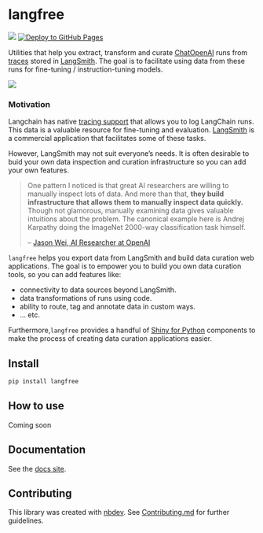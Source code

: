 # langfree

<!-- WARNING: THIS FILE WAS AUTOGENERATED! DO NOT EDIT! -->

[![](https://github.com/parlance-labs/langfree/actions/workflows/test.yaml/badge.svg)](https://github.com/parlance-labs/langfree/actions/workflows/test.yaml)
[![Deploy to GitHub
Pages](https://github.com/parlance-labs/langfree/actions/workflows/deploy.yaml/badge.svg)](https://github.com/parlance-labs/langfree/actions/workflows/deploy.yaml)

Utilities that help you extract, transform and curate
[ChatOpenAI](https://api.python.langchain.com/en/latest/chat_models/langchain.chat_models.openai.ChatOpenAI.html)
runs from
[traces](https://js.langchain.com/docs/modules/agents/how_to/logging_and_tracing)
stored in [LangSmith](https://www.langchain.com/langsmith). The goal is
to facilitate using data from these runs for fine-tuning /
instruction-tuning models.

![](https://github.com/parlance-labs/langfree/assets/1483922/0e37d5a4-1ffb-4661-85ba-7c9eb80dd06b.png)

### Motivation

Langchain has native [tracing
support](https://blog.langchain.dev/tracing/) that allows you to log
LangChain runs. This data is a valuable resource for fine-tuning and
evaluation. [LangSmith](https://docs.smith.langchain.com/) is a
commercial application that facilitates some of these tasks.

However, LangSmith may not suit everyone’s needs. It is often desirable
to buid your own data inspection and curation infrastructure so you can
add your own features.

> One pattern I noticed is that great AI researchers are willing to
> manually inspect lots of data. And more than that, **they build
> infrastructure that allows them to manually inspect data quickly.**
> Though not glamorous, manually examining data gives valuable
> intuitions about the problem. The canonical example here is Andrej
> Karpathy doing the ImageNet 2000-way classification task himself.
>
> – [Jason Wei, AI Researcher at
> OpenAI](https://x.com/_jasonwei/status/1708921475829481683?s=20)

`langfree` helps you export data from LangSmith and build data curation
web applications. The goal is to empower you to build you own data
curation tools, so you can add features like:

- connectivity to data sources beyond LangSmith.
- data transformations of runs using code.
- ability to route, tag and annotate data in custom ways.
- … etc.

Furthermore,`langfree` provides a handful of [Shiny for
Python](04_shiny.ipynb) components to make the process of creating data
curation applications easier.

## Install

``` sh
pip install langfree
```

## How to use

Coming soon

## Documentation

See the [docs site](http://langfree.parlance-labs.com/).

## Contributing

This library was created with [nbdev](https://nbdev.fast.ai/). See
[Contributing.md](https://github.com/parlance-labs/langfree/blob/main/CONTRIBUTING.md)
for further guidelines.
